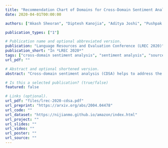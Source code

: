 ```yaml
---
title: "Recommendation Chart of Domains for Cross-Domain Sentiment Analysis: Findings of A 20 Domain Study"
date: 2020-04-01T00:00:00

authors: ["Akash Sheoran", "Diptesh Kanojia", "Aditya Joshi", "Pushpak Bhattacharyya" ]

publication_types: ["1"]

# Publication name and optional abbreviated version.
publication: "Language Resources and Evaluation Conference (LREC 2020)"
publication_short: "In *LREC 2020*"
tags: ["cross-domain sentiment analysis", "sentiment analysis", "source domain selection", "word embeddings", "embeddings", "theoretical"]
url_pdf: ""

# Abstract and optional shortened version.
abstract: "Cross-domain sentiment analysis (CDSA) helps to address the problem of data scarcity in scenarios where labelled data for a domain (known as the target domain) is unavailable or insufficient. However, the decision to choose a domain (known as the source domain) to leverage from is, at best, intuitive. In this paper, we investigate text similarity metrics to facilitate source domain selection for CDSA. We report results on 20 domains (all possible pairs) using 11 similarity metrics. Specifically, we compare CDSA performance with these metrics for different domain-pairs to enable the selection of a suitable source domain, given a target domain. These metrics include two novel metrics for evaluating domain adaptability to help source domain selection of labelled data and utilize word and sentence-based embeddings as metrics for unlabelled data. The goal of our experiments is a recommendation chart that gives the K best source domains for CDSA for a given target domain. We show that the best K source domains returned by our similarity metrics have a precision of over 50%, for varying values of K."

# Is this a selected publication? (true/false)
featured: false

# Links (optional).
url_pdf: "files/lrec-2020-cdsa.pdf"
url_preprint: "https://arxiv.org/abs/2004.04478"
url_code: ""
url_dataset: "https://nijianmo.github.io/amazon/index.html"
url_project: ""
url_slides: ""
url_video: ""
url_poster: ""
url_source: ""
---
```

